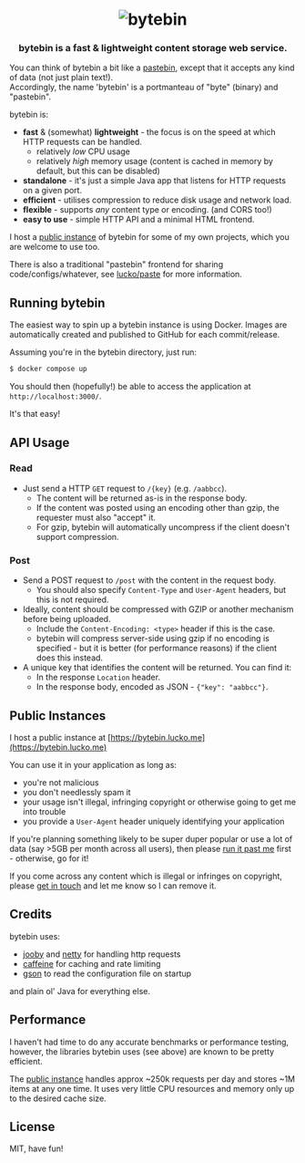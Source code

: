 <h1 align="center">
	<img
		alt="bytebin"
		src="https://i.imgur.com/XBxNheI.png">
</h1>

<h3 align="center">
  bytebin is a fast & lightweight content storage web service.
</h3>

You can think of bytebin a bit like a [pastebin](https://en.wikipedia.org/wiki/Pastebin), except that it accepts any
kind of data (not just plain text!).  
Accordingly, the name 'bytebin' is a portmanteau of "byte" (binary) and "pastebin".

bytebin is:

* **fast** & (somewhat) **lightweight** - the focus is on the speed at which HTTP requests can be handled.
    * relatively *low* CPU usage
    * relatively *high* memory usage (content is cached in memory by default, but this can be disabled)
* **standalone** - it's just a simple Java app that listens for HTTP requests on a given port.
* **efficient** - utilises compression to reduce disk usage and network load.
* **flexible** - supports *any* content type or encoding. (and CORS too!)
* **easy to use** - simple HTTP API and a minimal HTML frontend.

I host a [public instance](#public-instances) of bytebin for some of my own projects, which you are welcome to use too.

There is also a traditional "pastebin" frontend for sharing code/configs/whatever,
see [lucko/paste](https://github.com/lucko/paste) for more information.

## Running bytebin

The easiest way to spin up a bytebin instance is using Docker. Images are automatically created and published to GitHub
for each commit/release.

Assuming you're in the bytebin directory, just run:

```bash
$ docker compose up
```

You should then (hopefully!) be able to access the application at `http://localhost:3000/`.

It's that easy!

## API Usage

### Read

* Just send a HTTP `GET` request to `/{key}` (e.g. `/aabbcc`).
    * The content will be returned as-is in the response body.
    * If the content was posted using an encoding other than gzip, the requester must also "accept" it.
    * For gzip, bytebin will automatically uncompress if the client doesn't support compression.

### Post

* Send a POST request to `/post` with the content in the request body.
    * You should also specify `Content-Type` and `User-Agent` headers, but this is not required.
* Ideally, content should be compressed with GZIP or another mechanism before being uploaded.
    * Include the `Content-Encoding: <type>` header if this is the case.
    * bytebin will compress server-side using gzip if no encoding is specified - but it is better (for performance
      reasons) if the client does this instead.
* A unique key that identifies the content will be returned. You can find it:
    * In the response `Location` header.
    * In the response body, encoded as JSON - `{"key": "aabbcc"}`.

## Public Instances

I host a public instance at [https://bytebin.lucko.me](https://bytebin.lucko.me)

You can use it in your application as long as:

* you're not malicious
* you don't needlessly spam it
* your usage isn't illegal, infringing copyright or otherwise going to get me into trouble
* you provide a `User-Agent` header uniquely identifying your application

If you're planning something likely to be super duper popular or use a lot of data (say >5GB per month across all
users), then please [run it past me](https://lucko.me/) first - otherwise, go for it!

If you come across any content which is illegal or infringes on copyright,
please [get in touch](https://lucko.me/contact) and let me know so I can remove it.

## Credits

bytebin uses:

* [jooby](https://jooby.io/) and [netty](https://netty.io/) for handling http requests
* [caffeine](https://github.com/ben-manes/caffeine) for caching and rate limiting
* [gson](https://github.com/google/gson) to read the configuration file on startup

and plain ol' Java for everything else.

## Performance

I haven't had time to do any accurate benchmarks or performance testing, however, the libraries bytebin uses (see above)
are known to be pretty efficient.

The [public instance](#public-instances) handles approx ~250k requests per day and stores ~1M items at any one time. It
uses very little CPU resources and memory only up to the desired cache size.

## License

MIT, have fun!
